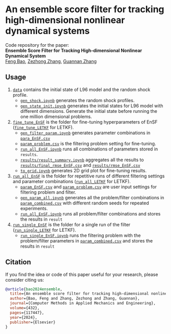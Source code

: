 # An ensemble score filter for tracking high-dimensional nonlinear dynamical systems
Code repository for the paper:  
**Ensemble Score Filter for Tracking High-dimensional Nonlinear Dynamical System**  
[Feng Bao](https://www.math.fsu.edu/~bao/), [Zezhong Zhang](https://www.ornl.gov/staff-profile/zezhong-zhang), [Guannan Zhang](https://sites.google.com/view/guannan-zhang)

## Usage
1. [`data`](https://github.com/zezhongzhang/EnSF/tree/main/data) contains the initial state of L96 model and the random shock profile.
   * [`gen_shock.ipynb`](https://github.com/zezhongzhang/EnSF/blob/main/data/gen_shock.ipynb) generates the random shock profiles.
   * [`gen_state_init.ipynb`](https://github.com/zezhongzhang/EnSF/blob/main/data/gen_state_init.ipynb) generates the initial states for L96 model with different dimensions. Generate the initial state before running the one million dimensional problems.
2. [`fine_tune_EnSF`](https://github.com/zezhongzhang/EnSF/tree/main/fine_tune_EnSF) is the folder for fine-tuning hyperparameters of EnSF ([`fine_tune_LETKF`](https://github.com/zezhongzhang/EnSF/tree/main/fine_tune_LETKF) for LETKF).
   * [`gen_filter_param.ipynb`](https://github.com/zezhongzhang/EnSF/blob/main/fine_tune_EnSF/gen_filter_param.ipynb) generates parameter combinations in [`para_EnSF.csv`](https://github.com/zezhongzhang/EnSF/blob/main/fine_tune_EnSF/param_EnSF.csv)
   * [`param_problem.csv`](https://github.com/zezhongzhang/EnSF/blob/main/fine_tune_EnSF/param_problem.csv) is the filtering problem setting for fine-tuning.
   * [`run_all_EnSF.ipynb`](https://github.com/zezhongzhang/EnSF/blob/main/fine_tune_EnSF/run_all_EnSF.ipynb) runs all combinations of parameters stored in `results`.
   * [`results/result_summary.ipynb`](https://github.com/zezhongzhang/EnSF/blob/main/fine_tune_EnSF/results/result_summary.ipynb) aggregates all the results to [`results/final_rmse_EnSF.csv`](https://github.com/zezhongzhang/EnSF/blob/main/fine_tune_EnSF/results/final_rmse_EnSF.csv) and [`results/rmse_EnSF.csv`](https://github.com/zezhongzhang/EnSF/blob/main/fine_tune_EnSF/results/rmse_EnSF.csv)
   * [`to_grid.ipynb`](https://github.com/zezhongzhang/EnSF/blob/main/fine_tune_EnSF/results/to_grid.ipynb) generates 2D grid plot for fine-tuning results.
3. [`run_all_EnSF`](https://github.com/zezhongzhang/EnSF/tree/main/run_all_EnSF) is the folder for repetitive runs of different filtering settings and parameter combinations ([`run_all_LETKF`](https://github.com/zezhongzhang/EnSF/tree/main/run_all_LETKF) for LETKF).
   * [`param_EnSF.csv`](https://github.com/zezhongzhang/EnSF/blob/main/run_all_EnSF/param_EnSF.csv) and [`param_problem.csv`](https://github.com/zezhongzhang/EnSF/blob/main/run_all_EnSF/param_problem.csv) are user input settings for filtering problem and filter.
   * [`gen_param_all.ipynb`](https://github.com/zezhongzhang/EnSF/blob/main/run_all_EnSF/gen_param_all.ipynb) generates all the problem/filter combinations in [`param_combined.csv`](https://github.com/zezhongzhang/EnSF/blob/main/run_all_EnSF/param_combined.csv) with different random seeds for repeated experiments.
   * [`run_all_EnSF.ipynb`](https://github.com/zezhongzhang/EnSF/blob/main/run_all_EnSF/run_all_EnSF.ipynb) runs all problem/filter combinations and stores the results in `result`
4. [`run_single_EnSF`](https://github.com/zezhongzhang/EnSF/tree/main/run_single_EnSF) is the folder for a single run of the filter ([`run_single_LETKF`](https://github.com/zezhongzhang/EnSF/tree/main/run_single_LETKF) for LETKF).
   * [`run_single_EnSF.ipynb`](https://github.com/zezhongzhang/EnSF/blob/main/run_single_EnSF/run_single_EnSF.ipynb) runs the filtering problem with the problem/filter parameters in [`param_combined.csv`](https://github.com/zezhongzhang/EnSF/blob/main/run_single_EnSF/param_combined.csv) and stores the results in `result`


## Citation
If you  find the idea or code of this paper useful for your research, please consider citing us:

```bibtex
@article{bao2024ensemble,
  title={An ensemble score filter for tracking high-dimensional nonlinear dynamical systems},
  author={Bao, Feng and Zhang, Zezhong and Zhang, Guannan},
  journal={Computer Methods in Applied Mechanics and Engineering},
  volume={432},
  pages={117447},
  year={2024},
  publisher={Elsevier}
}
```
